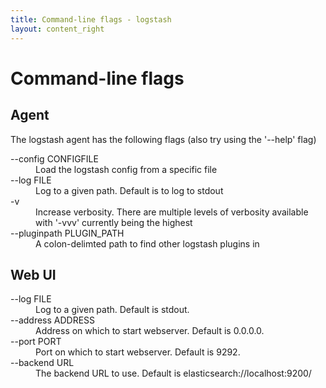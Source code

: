 ```yaml
---
title: Command-line flags - logstash
layout: content_right
---
```

# Command-line flags

## Agent

The logstash agent has the following flags (also try using the '--help' flag)

<dl>
<dt> --config CONFIGFILE </dt>
<dd> Load the logstash config from a specific file </dd>
<dt> --log FILE </dt>
<dd> Log to a given path. Default is to log to stdout </dd>
<dt> -v </dt>
<dd> Increase verbosity. There are multiple levels of verbosity available with
'-vvv' currently being the highest </dd>
<dt> --pluginpath PLUGIN_PATH </dt>
<dd> A colon-delimted path to find other logstash plugins in </dd>
</dl>

## Web UI

<dl>
<dt> --log FILE </dt>
<dd> Log to a given path. Default is stdout. </dd>
<dt> --address ADDRESS </dt>
<dd> Address on which to start webserver. Default is 0.0.0.0. </dd>
<dt> --port PORT </dt>
<dd> Port on which to start webserver. Default is 9292. </dd>
<dt> --backend URL </dt>
<dd> The backend URL to use. Default is elasticsearch://localhost:9200/ </dd>
</dl>

